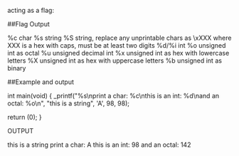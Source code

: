 acting as a flag:

##Flag   Output

%c     char
%s     string
%S     string, replace any unprintable chars as \xXXX where XXX is a hex with
       caps, must be at least two digits
%d/%i  int
%o     unsigned int as octal
%u     unsigned decimal int
%x     unsigned int as hex with lowercase letters
%X     unsigned int as hex with uppercase letters
%b     unsigned int as binary

##Example and output

 int main(void)
 {
 _printf("%s\nprint a char: %c\nthis is an int: %d\nand an octal: %o\n",
 "this is a string", 'A', 98, 98);

return (0);
}

OUTPUT

this is a string
print a char: A
this is an int: 98
and an octal: 142
